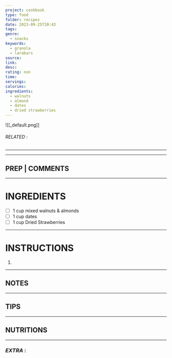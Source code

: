 ```yaml
---
project: cookbook
type: food
folder: recipes
date: 2023-09-25T20:43
tags: 
genre:
  - snacks
keywords:
  - granola
  - larabars
source: 
link: 
desc: 
rating: non
time: 
servings: 
calories: 
ingredients:
  - walnuts
  - almond
  - dates
  - dried strawberries
---
```


![[_default.png]]
###### *RELATED* : 
---


---
## PREP | COMMENTS



---
# INGREDIENTS

- [ ] 1 cup mixed walnuts & almonds
- [ ] 1 cup dates 
- [ ] 1 cup Dried Strawberries

---
# INSTRUCTIONS

1. 

---
## NOTES



---
## TIPS



---
## NUTRITIONS



---
### *EXTRA* :




